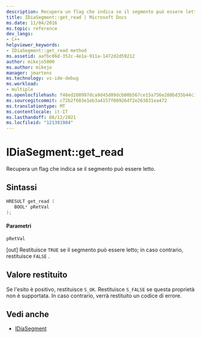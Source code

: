 ```yaml
---
description: Recupera un flag che indica se il segmento può essere letto.
title: IDiaSegment::get_read | Microsoft Docs
ms.date: 11/04/2016
ms.topic: reference
dev_langs:
- C++
helpviewer_keywords:
- IDiaSegment::get_read method
ms.assetid: aafbc86d-352c-4e1a-911a-1472d2d59212
author: mikejo5000
ms.author: mikejo
manager: jmartens
ms.technology: vs-ide-debug
ms.workload:
- multiple
ms.openlocfilehash: f46ed208997dca9d45d89dcb00b567ce15a756e288bd35b44c16f4c2ec846199
ms.sourcegitcommit: c72b2f603e1eb3a4157f00926df2e263831ea472
ms.translationtype: MT
ms.contentlocale: it-IT
ms.lasthandoff: 08/12/2021
ms.locfileid: "121391984"
---
```

# <a name="idiasegmentget_read"></a>IDiaSegment::get_read
Recupera un flag che indica se il segmento può essere letto.

## <a name="syntax"></a>Sintassi

```C++
HRESULT get_read ( 
   BOOL* pRetVal
);
```

#### <a name="parameters"></a>Parametri
 `pRetVal`

[out] Restituisce `TRUE` se il segmento può essere letto; in caso contrario, restituisce `FALSE` .

## <a name="return-value"></a>Valore restituito
 Se l'esito è positivo, restituisce `S_OK`. Restituisce `S_FALSE` se questa proprietà non è supportata. In caso contrario, verrà restituito un codice di errore.

## <a name="see-also"></a>Vedi anche
- [IDiaSegment](../../debugger/debug-interface-access/idiasegment.md)
